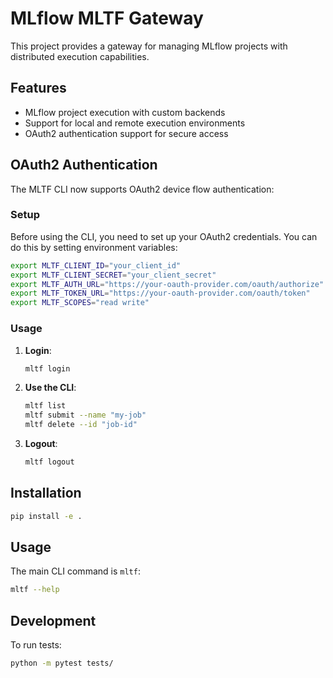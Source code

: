 # MLflow MLTF Gateway

This project provides a gateway for managing MLflow projects with distributed execution capabilities.

## Features

- MLflow project execution with custom backends
- Support for local and remote execution environments
- OAuth2 authentication support for secure access

## OAuth2 Authentication

The MLTF CLI now supports OAuth2 device flow authentication:

### Setup

Before using the CLI, you need to set up your OAuth2 credentials. You can do this by setting environment variables:

```bash
export MLTF_CLIENT_ID="your_client_id"
export MLTF_CLIENT_SECRET="your_client_secret"
export MLTF_AUTH_URL="https://your-oauth-provider.com/oauth/authorize"
export MLTF_TOKEN_URL="https://your-oauth-provider.com/oauth/token"
export MLTF_SCOPES="read write"
```

### Usage

1. **Login**:
   ```bash
   mltf login
   ```

2. **Use the CLI**:
   ```bash
   mltf list
   mltf submit --name "my-job"
   mltf delete --id "job-id"
   ```

3. **Logout**:
   ```bash
   mltf logout
   ```

## Installation

```bash
pip install -e .
```

## Usage

The main CLI command is `mltf`:

```bash
mltf --help
```

## Development

To run tests:

```bash
python -m pytest tests/
```
```
